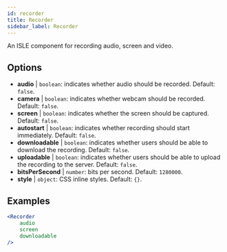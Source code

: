 ```yaml
---
id: recorder 
title: Recorder
sidebar_label: Recorder
---
```


An ISLE component for recording audio, screen and video.

## Options

* __audio__ | `boolean`: indicates whether audio should be recorded. Default: `false`.
* __camera__ | `boolean`: indicates whether webcam should be recorded. Default: `false`.
* __screen__ | `boolean`: indicates whether the screen should be captured. Default: `false`.
* __autostart__ | `boolean`: indicates whether recording should start immediately. Default: `false`.
* __downloadable__ | `boolean`: indicates whether users should be able to download the recording. Default: `false`.
* __uploadable__ | `boolean`: indicates whether users should be able to upload the recording to the server. Default: `false`.
* __bitsPerSecond__ | `number`: bits per second. Default: `1280000`.
* __style__ | `object`: CSS inline styles. Default: `{}`.


## Examples

```jsx live
<Recorder 
    audio
    screen
    downloadable
/>
``` 



